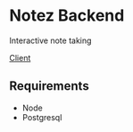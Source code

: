# Notez Backend

Interactive note taking

[Client](https://github.com/Tuuben/Notez)

## Requirements
- Node
- Postgresql